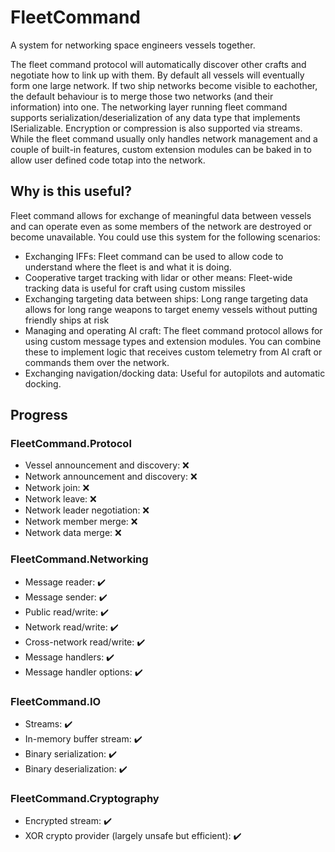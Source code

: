 # FleetCommand
A system for networking space engineers vessels together. 

The fleet command protocol will automatically discover other crafts and negotiate how to link up with them. 
By default all vessels will eventually form one large network. If two ship networks become visible to eachother, the default behaviour is to merge those two networks (and their information) into one.
The networking layer running fleet command supports serialization/deserialization of any data type that implements ISerializable. Encryption or compression is also supported via streams.
While the fleet command usually only handles network management and a couple of built-in features, custom extension modules can be baked in to allow user defined code totap into the network.

## Why is this useful?
Fleet command allows for exchange of meaningful data between vessels and can operate even as some members of the network are destroyed or become unavailable. You could use this system for the following scenarios:
- Exchanging IFFs: Fleet command can be used to allow code to understand where the fleet is and what it is doing.
- Cooperative target tracking with lidar or other means: Fleet-wide tracking data is useful for craft using custom missiles
- Exchanging targeting data between ships: Long range targeting data allows for long range weapons to target enemy vessels without putting friendly ships at risk
- Managing and operating AI craft: The fleet command protocol allows for using custom message types and extension modules. You can combine these to implement logic that receives custom telemetry from AI craft or commands them over the network.
- Exchanging navigation/docking data: Useful for autopilots and automatic docking.

## Progress
### FleetCommand.Protocol
- Vessel announcement and discovery: ❌
- Network announcement and discovery: ❌
- Network join: ❌
- Network leave: ❌
- Network leader negotiation: ❌
- Network member merge: ❌
- Network data merge: ❌

### FleetCommand.Networking
- Message reader: ✔️
- Message sender: ✔️
- Public read/write: ✔️
- Network read/write: ✔️
- Cross-network read/write: ✔️
- Message handlers: ✔️
- Message handler options: ✔️

### FleetCommand.IO
- Streams: ✔️
- In-memory buffer stream: ✔️
- Binary serialization: ✔️
- Binary deserialization: ✔️

### FleetCommand.Cryptography
- Encrypted stream: ✔️
- XOR crypto provider (largely unsafe but efficient): ✔️
